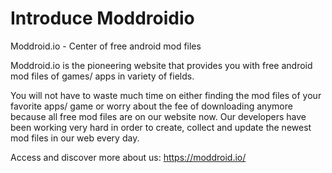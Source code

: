 # Introduce Moddroidio
Moddroid.io - Center of free android mod files

Moddroid.io is the pioneering website that provides you with free android mod files of games/ apps in variety of fields. 

You will not have to waste much time on either finding the mod files of your favorite apps/ game or worry about the fee of downloading anymore because all free mod files are on our website now. Our developers have been working very hard in order to create, collect and update the newest mod files in our web every day. 

Access and discover more about us: https://moddroid.io/
